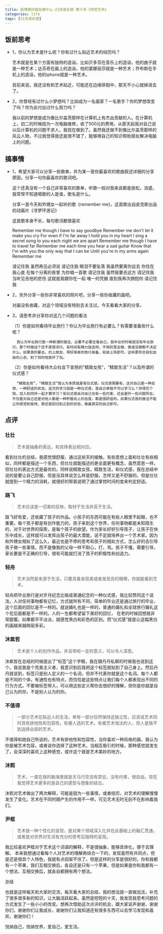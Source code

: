 ```yaml
---
title: 疫情期间我在做什么-21天成长营-第十天《欣赏艺术》
categories: life
tags: [21天成长营]
---
```



## 饭前思考

- 1，你认为艺术是什么呢？你有过什么贴近艺术的经历吗？

    艺术就是在某个方面有独特的造诣，比如贝多芬在音乐上的造诣，他的曲子就是一种艺术；达芬奇在画上的造诣，他的蒙娜丽莎就是一种艺术；乔布斯在手机上的造诣，他的iphone就是一种艺术。
    
    目前来说，我还没有和艺术贴近，可能还在边缘徘徊中，那天不小心就掉进去了。

- 2，你曾经有过什么小梦想吗？比如成为一名画家？一名歌手？你的梦想改变了吗？你为此付出过什么努力吗？

    我以前的梦想是成为像比尔盖茨那样在计算机上有杰出贡献的人。在计算机上，初二的时候因为一次电脑维修，收了500元的费用，从那天起我对自己说以后计算机的问题不求人，我现在做到了。虽然我还做不到像比尔盖茨那样的风云人物，不过我觉得我还是很不错了，能够用自己的知识帮助朋友解决电脑上的问题。

## 搞事情

- 1，希望大家可以分享一些歌单，并为某一首你最喜欢的歌曲叙述详细的分享原因，分享一句你最喜欢的歌词吧。

    这个还真没有一个自己非常喜欢的歌单，听歌一般对我来说都是放松，消遣。我常常不知道唱歌的人是谁，歌名是什么。

    分享一首今天和外甥女一起听的歌《remember me》，这首歌出自皮克斯出品的动画片《寻梦环游记》

    这首歌本身不长，每句歌词都很喜欢

    Remember me though I have to say goodbye 
    Remember me don't let it make you cry 
    For even if I'm far away I hold you in my heart 
    I sing a secret song to you each night we are apart 
    Remember me though I have to travel far 
    Remember me each time you hear a sad guitar 
    Know that I'm with you the only way that I can be
    Until you're in my arms again 
    Remember me 

    请记住我
    虽然再见必须说
    请记住我
    眼泪不要坠落
    我虽然要离你远去
    你住在我心底
    在每个分离的夜里
    为你唱一首歌
    请记住我
    虽然我要去远方
    请记住我
    当听见吉他的悲伤
    这就是我跟你在一起
    唯一的凭据
    直到我再次拥抱你
    请记住我



- 2，另外分享一些你非常喜欢的照片吧，分享一些你收藏的画吧。

    对画没有收藏，对这个领域没有特别去关注过。今天看看大家的分享。

- 3，请思考并分享你对这几个问题的看法
	
    （1）你是如何看待毕业旅行？你认为毕业旅行有必要么？有需要准备些什么呢？
	
        我认为毕业旅行是一种新潮的做法，必要不必要全看自己，我毕业的时候就没有毕业旅行。那个时候这个还不是很流行。有时间有精力就去吧，不用刻意去做。做或没做都不决定什么。如果真的要去，约上朋友，带好简单的旅行装备，轻装上阵即可，这样更符合轻松自由的心态，到了目的地放开了玩。

    （2）你是如何看待大众社会下宣扬的“精致女孩”，“精致生活”？以及所谓的仪式感？

        “精致女孩”，“精致生活”我认为本质就是有仪式感。仪式感需要有，这对自己是一种反馈，一种舒适的状态。这次的学习就是一种仪式感，我自己单独不可以学习么？非得花个钱，加入到同伴一起才算学习？有仪式感会对自己也有一些约束，还会避开一些问题所在，不仅是对自己还是对他人都是一种积极向上的态度，都是很舒适的。如果仪式感的做法不能让你感觉到愉快，那还是回归到之前的状态，做最真实的自己即可。


## 点评

### 壮壮

> 艺术是抽象的表达，和具体表达相对应。

看到壮壮的总结，我感觉很舒服，通过这些天的接触，有些思想上面和壮壮有些相似，同样都是描述一个东西，但壮壮就能描述的更全面更有概念，虽然意思一样，但壮壮的表达方式是最优的。同样说精致女孩，精致生活，和仪式感，我在总结中说的是要让自己舒服，但是没具体说怎么样是舒服，怎样又是不舒服的。但是壮壮就提到一个精力的消耗，就很好的帮我说明了通过掌控时间的度来判定舒适。

### 路飞

> 艺术应该是一切美的反映，取材于生活并高于生活。

路飞好有爱，还收藏了孩子的作品。小孩子的东西可能在有些人眼里不起眼，也不重要。每个孩子都是有创作能力的，孩子来到这个世界，任何事物都是未知陌生的，对于对世界的探索，是每个孩子的欲望。作为家长好好引导孩子，让孩子在快乐中成长，这样就可以发挥出孩子的最大潜能，说不定就培养出一个艺术家。因为和外甥女相处了这么久，最近也是不停的思考和孩子的相处方式，怎么好的去引导孩子做一些事情，而不是像我的父母一样不耐心，打，骂。孩子不懂，需要引导，家长要是不正确的引导，很有可能就打消了孩子的积极性和创造力。

### 轻舟

> 艺术当然是来源于生活，只要具备发现美或者发现丑的眼睛，你就能看到艺术。

轻舟把毕业旅行是对岁月纪念比喻成普通纪念的一种仪式感，我比较赞同这个说法。人对任何事物都有记忆，方式就所有不同，简单的毕业还是通过旅行的毕业，这个后面的回忆是不一样的。就说婚礼也是一样的，普通的婚礼和全球旅行婚礼这个在后面都是不一样的。人的一生都希望留下美好的回忆， 在老的时候回想就非常甜蜜。如果都平平淡淡，就感觉黑白和彩色的区别。而“仪式感”就是让这幅黑白的画越来越绚丽多彩。


### 沐紫哲

> 艺术是个人的创作作品，并且带啦一定的意义，可以令人深思。

沐紫哲在总结的时候提出了“标签”这个字眼，我在跟丹丹私聊的时候我也说到这个。我说我是个完美主义者，我意识到后我把这个标签就贴到了自己身上。然后丹丹就说到，标签只是别人定义的一个名词，但并不代表你就是这个名词。每个人都是不同的个体，有通性也有特点，而恰恰是这些特点让我们每个人都表现出不同的行为方式。不要被标签带入，可以用这些定义帮你去很好的理解，但你是你就是自己认为的你，不是别人认为的你。


### 不值得

> 一部分艺术在贴近人的生活，单有一部分任然保持这独立性，应该说艺术同时具有排他性和包容性，有被人选的艺术，有被艺术淘汰的人，但人是做不到选择全部的艺术。

不值得和她自己所说的，艺术有排他性和包容性，当你喜欢一种风格的画，我认为你是被艺术包容，或者说你选择了这种艺术。当相互吸引的时候，那种感觉就发生了，会深深的喜欢上这种感觉，或许这个就是艺术美妙的地方。

### 沐熙

> 艺术，一直在我的脑海里就是天马行空没有禁忌，没有约束，很自由。现在我觉得艺术更多的是自己的感受与想象的结合。

沐熙对艺术做出了两次解释，可能是因为一些事情，或者经历，对艺术的理解慢慢发生了变化。艺术在不同时期产生的作用不一样，可见艺术无时无刻不在影响着我们。

### 尹框

> 艺术是一种个性化的呈现，是对某个领域深入化并在此基础上的融汇贯通，或者是对世界对生活有充分的思考后独特的呈现。

我比较喜欢尹框对于艺术这个词语的解释，不是很抽象，能够具体化，便于去理解。
本来我想通过看每个人对艺术的理解再综合一下的，发现虽然有共同点，但是还是很具个人特色，我就有点招架不住了。但是这样的分享是很好的，你和我都有一个苹果，我们互相交换后，各自还是只有一个苹果，但是如果是你和我都有一个想法，互相交换后，就各自都拥有两个想法。


总结

也就是这样每天和大家的交流，每天看大家的总结，我的想法就一直做加法，补充了很多很多新的知识，让大脑活跃起来。虽然是短短的十天，我发现我思考问题的方式发生了一些小小的改变。想再次借助这次点评的机会，跟大家说声谢谢，谢谢你们，谢谢你们让我成长，谢谢你们让我知道还有很多东西可以去学习发现和喜欢，谢谢你们！

悦纳自己，悦纳世界，爱自己，爱生活。
